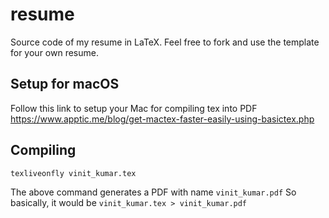 resume
======
Source code of my resume in LaTeX. Feel free to fork and use the template for
your own resume.

## Setup for macOS

Follow this link to setup your Mac for compiling tex into PDF
https://www.apptic.me/blog/get-mactex-faster-easily-using-basictex.php


## Compiling

```
texliveonfly vinit_kumar.tex
```

The above command generates a PDF with name `vinit_kumar.pdf`
So basically, it would be `vinit_kumar.tex > vinit_kumar.pdf`
